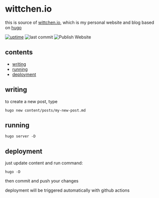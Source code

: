 wittchen.io
===========

this is source of [wittchen.io](http://wittchen.io), which is my personal website and blog based on [hugo](https://gohugo.io/)

[![uptime](https://badgen.net/uptime-robot/month/m783763238-194e22dd4ca99109b8958ff7)](https://stats.uptimerobot.com/ZwxAGU5rxy) ![last commit](https://badgen.net/github/last-commit/pwittchen/wittchen.io) ![Publish Website](https://github.com/pwittchen/wittchen.io/workflows/Publish%20Website/badge.svg)

contents
--------
- [writing](#writing)
- [running](#running)
- [deployment](#deployment)

writing
-------

to create a new post, type

```
hugo new content/posts/my-new-post.md
```

running
-------

```
hugo server -D
```

deployment
----------

just update content and run command:

```
hugo -D
```

then commit and push your changes

deployment will be triggered automatically with github actions
